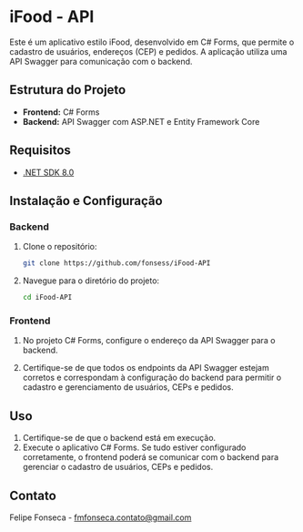 # iFood - API

Este é um aplicativo estilo iFood, desenvolvido em C# Forms, que permite o cadastro de usuários, endereços (CEP) e pedidos. A aplicação utiliza uma API Swagger para comunicação com o backend.

## Estrutura do Projeto

- **Frontend:** C# Forms
- **Backend:** API Swagger com ASP.NET e Entity Framework Core

## Requisitos

- [.NET SDK 8.0](https://dotnet.microsoft.com/download/dotnet/8.0)

## Instalação e Configuração

### Backend

1. Clone o repositório:
    ```bash
    git clone https://github.com/fonsess/iFood-API
    ```

2. Navegue para o diretório do projeto:
    ```bash
    cd iFood-API
    ```

### Frontend

1. No projeto C# Forms, configure o endereço da API Swagger para o backend.

2. Certifique-se de que todos os endpoints da API Swagger estejam corretos e correspondam à configuração do backend para permitir o cadastro e gerenciamento de usuários, CEPs e pedidos.

## Uso

1. Certifique-se de que o backend está em execução.
2. Execute o aplicativo C# Forms. Se tudo estiver configurado corretamente, o frontend poderá se comunicar com o backend para gerenciar o cadastro de usuários, CEPs e pedidos.

## Contato

Felipe Fonseca - fmfonseca.contato@gmail.com
